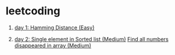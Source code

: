 # leetcoding

1. [day 1: Hamming Distance (Easy)](https://leetcode.com/problems/hamming-distance/)

2. [day 2: Single element in Sorted list (Medium)](https://leetcode.com/problems/single-element-in-a-sorted-array/)  [Find all numbers disappeared in array (Medium)](https://leetcode.com/problems/find-all-numbers-disappeared-in-an-array/)




